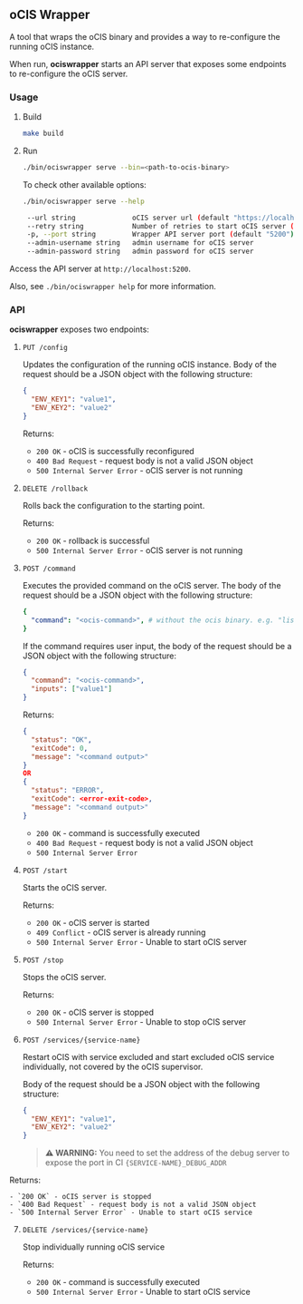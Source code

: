 ## oCIS Wrapper

A tool that wraps the oCIS binary and provides a way to re-configure the running oCIS instance.

When run, **ociswrapper** starts an API server that exposes some endpoints to re-configure the oCIS server.

### Usage

1.  Build

    ```bash
    make build
    ```

2.  Run

    ```bash
    ./bin/ociswrapper serve --bin=<path-to-ocis-binary>
    ```

    To check other available options:

    ```bash
    ./bin/ociswrapper serve --help
    ```

    ```bash
     --url string              oCIS server url (default "https://localhost:9200")
     --retry string            Number of retries to start oCIS server (default "5")
     -p, --port string         Wrapper API server port (default "5200")
     --admin-username string   admin username for oCIS server
     --admin-password string   admin password for oCIS server
    ```

Access the API server at `http://localhost:5200`.

Also, see `./bin/ociswrapper help` for more information.

### API

**ociswrapper** exposes two endpoints:

1.  `PUT /config`

    Updates the configuration of the running oCIS instance.
    Body of the request should be a JSON object with the following structure:

    ```json
    {
      "ENV_KEY1": "value1",
      "ENV_KEY2": "value2"
    }
    ```

    Returns:

    - `200 OK` - oCIS is successfully reconfigured
    - `400 Bad Request` - request body is not a valid JSON object
    - `500 Internal Server Error` - oCIS server is not running

2.  `DELETE /rollback`

    Rolls back the configuration to the starting point.

    Returns:

    - `200 OK` - rollback is successful
    - `500 Internal Server Error` - oCIS server is not running

3.  `POST /command`

    Executes the provided command on the oCIS server. The body of the request should be a JSON object with the following structure:

    ```yml
    {
      "command": "<ocis-command>", # without the ocis binary. e.g. "list"
    }
    ```

    If the command requires user input, the body of the request should be a JSON object with the following structure:

    ```json
    {
      "command": "<ocis-command>",
      "inputs": ["value1"]
    }
    ```

    Returns:

    ```json
    {
      "status": "OK",
      "exitCode": 0,
      "message": "<command output>"
    }
    OR
    {
      "status": "ERROR",
      "exitCode": <error-exit-code>,
      "message": "<command output>"
    }
    ```

    - `200 OK` - command is successfully executed
    - `400 Bad Request` - request body is not a valid JSON object
    - `500 Internal Server Error`

4.  `POST /start`

    Starts the oCIS server.

    Returns:

    - `200 OK` - oCIS server is started
    - `409 Conflict` - oCIS server is already running
    - `500 Internal Server Error` - Unable to start oCIS server

5.  `POST /stop`

    Stops the oCIS server.

    Returns:

    - `200 OK` - oCIS server is stopped
    - `500 Internal Server Error` - Unable to stop oCIS server

   6. `POST /services/{service-name}`

       Restart oCIS with service excluded and start excluded oCIS service individually, not covered by the oCIS supervisor.

       Body of the request should be a JSON object with the following structure:

       ```json
       {
         "ENV_KEY1": "value1",
         "ENV_KEY2": "value2"
       }
       ```

      > **⚠️ WARNING:**
      > You need to set the address of the debug server to expose the port in CI
      > `{SERVICE-NAME}_DEBUG_ADDR`

   Returns:

    - `200 OK` - oCIS server is stopped
    - `400 Bad Request` - request body is not a valid JSON object
    - `500 Internal Server Error` - Unable to start oCIS service

7. `DELETE /services/{service-name}`

   Stop individually running oCIS service

   Returns:

    - `200 OK` - command is successfully executed
    - `500 Internal Server Error` - Unable to start oCIS service
